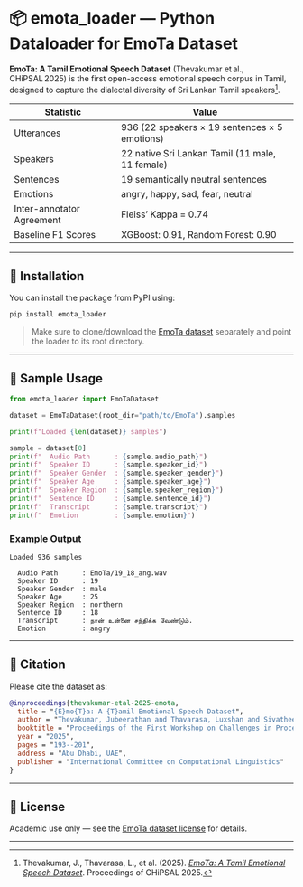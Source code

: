 # 📦 emota_loader — Python Dataloader for EmoTa Dataset

**EmoTa: A Tamil Emotional Speech Dataset** (Thevakumar et al., CHiPSAL 2025) is the first open-access emotional speech corpus in Tamil, designed to capture the dialectal diversity of Sri Lankan Tamil speakers[^1].

| Statistic                  | Value                                          |
|---------------------------|------------------------------------------------|
| Utterances                | 936 (22 speakers × 19 sentences × 5 emotions) |
| Speakers                  | 22 native Sri Lankan Tamil (11 male, 11 female) |
| Sentences                 | 19 semantically neutral sentences              |
| Emotions                  | angry, happy, sad, fear, neutral               |
| Inter-annotator Agreement | Fleiss’ Kappa = 0.74                           |
| Baseline F1 Scores        | XGBoost: 0.91, Random Forest: 0.90            |

---

## 🔧 Installation

You can install the package from PyPI using:

```bash
pip install emota_loader
````

> Make sure to clone/download the [EmoTa dataset](https://github.com/aaivu/EmoTa) separately and point the loader to its root directory.

---

## 🚀 Sample Usage

```python
from emota_loader import EmoTaDataset

dataset = EmoTaDataset(root_dir="path/to/EmoTa").samples

print(f"Loaded {len(dataset)} samples")

sample = dataset[0]
print(f"  Audio Path      : {sample.audio_path}")
print(f"  Speaker ID      : {sample.speaker_id}")
print(f"  Speaker Gender  : {sample.speaker_gender}")
print(f"  Speaker Age     : {sample.speaker_age}")
print(f"  Speaker Region  : {sample.speaker_region}")
print(f"  Sentence ID     : {sample.sentence_id}")
print(f"  Transcript      : {sample.transcript}")
print(f"  Emotion         : {sample.emotion}")
```

### Example Output

```
Loaded 936 samples

  Audio Path      : EmoTa/19_18_ang.wav
  Speaker ID      : 19
  Speaker Gender  : male
  Speaker Age     : 25
  Speaker Region  : northern
  Sentence ID     : 18
  Transcript      : நான் உன்னை சந்திக்க வேண்டும்.
  Emotion         : angry
```

---

## 📄 Citation

Please cite the dataset as:

```bibtex
@inproceedings{thevakumar-etal-2025-emota,
  title = "{E}mo{T}a: A {T}amil Emotional Speech Dataset",
  author = "Thevakumar, Jubeerathan and Thavarasa, Luxshan and Sivatheepan, Thanikan and Kugarajah, Sajeev and Thayasivam, Uthayasanker",
  booktitle = "Proceedings of the First Workshop on Challenges in Processing South Asian Languages (CHiPSAL 2025)",
  year = "2025",
  pages = "193--201",
  address = "Abu Dhabi, UAE",
  publisher = "International Committee on Computational Linguistics"
}
```

---

## 📘 License

Academic use only — see the [EmoTa dataset license](https://github.com/aaivu/EmoTa/blob/main/LICENSE.md) for details.

---

[^1]: Thevakumar, J., Thavarasa, L., et al. (2025). [*EmoTa: A Tamil Emotional Speech Dataset*](https://aclanthology.org/2025.chipsal-1.19.pdf). Proceedings of CHiPSAL 2025.